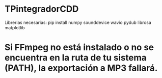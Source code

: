 # TPintegradorCDD
Librerias necesarias:
pip install numpy sounddevice wavio pydub librosa matplotlib

# Si FFmpeg no está instalado o no se encuentra en la ruta de tu sistema (PATH), la exportación a MP3 fallará.
